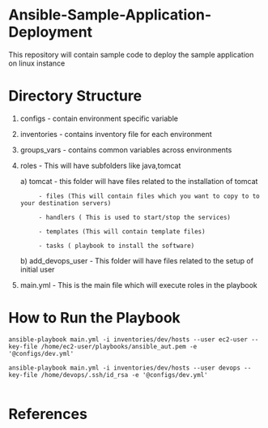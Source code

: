 # Ansible-Sample-Application-Deployment
This repository will contain sample code to deploy the sample application on linux instance




# Directory Structure
  1. configs - contain environment specific variable
  2. inventories - contains inventory file for each environment
  3. groups_vars - contains common variables across environments
  4. roles - This will have subfolders like java,tomcat

       a) tomcat - this folder will have files related to the installation of tomcat

              - files (This will contain files which you want to copy to to your destination servers)

              - handlers ( This is used to start/stop the services)

              - templates (This will contain template files)

              - tasks ( playbook to install the software)

        b) add_devops_user - This folder will have files related to the setup of initial user

  5. main.yml - This is the main file which will execute roles in the playbook


# How to Run the Playbook



```
ansible-playbook main.yml -i inventories/dev/hosts --user ec2-user --key-file /home/ec2-user/playbooks/ansible_aut.pem -e '@configs/dev.yml'

ansible-playbook main.yml -i inventories/dev/hosts --user devops --key-file /home/devops/.ssh/id_rsa -e '@configs/dev.yml'


```
# References


